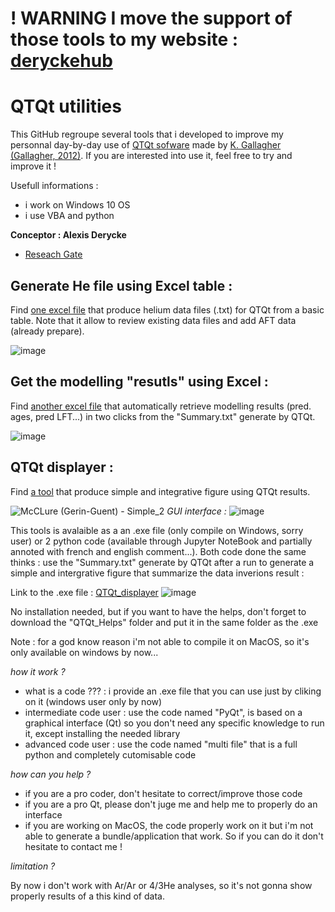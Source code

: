 # ! WARNING I move the support of those tools to my website : [deryckehub](https://deryckehub.ovh/en/thermochronology)

# QTQt utilities

This GitHub regroupe several tools that i developed to improve my personnal day-by-day use of [QTQt sofware](https://www.thermonet.universite-paris-saclay.fr/?page_id=294&lang=en) made by [K. Gallagher](https://geosciences.univ-rennes.fr/en/interlocutors/kerry-gallagher) [(Gallagher, 2012)](https://agupubs.onlinelibrary.wiley.com/doi/full/10.1029/2011JB008825).
If you are interested into use it, feel free to try and improve it !

Usefull informations :
  - i work on Windows 10 OS
  - i use VBA and python

**Conceptor : Alexis Derycke** 
  - [Reseach Gate](https://www.researchgate.net/profile/Alexis-Derycke)
  
## Generate He file using Excel table :
Find [one excel file](https://github.com/ADerycke/QTQt-tools/tree/main/Generate%20He%20files%20using%20Excel%20table) that produce helium data files (.txt) for QTQt from a basic table. Note that it allow to review existing data files and add AFT data (already prepare).

![image](https://user-images.githubusercontent.com/130437433/231545265-1091cc0f-4e49-4be5-9c16-937fb3ab0dd6.png)

## Get the modelling "resutls" using Excel :
Find [another excel file](https://github.com/ADerycke/QTQt-tools/tree/main/Get%20the%20modelling%20%22resutls%22%20using%20Excel) that automatically retrieve modelling results (pred. ages, pred LFT...) in two clicks from the "Summary.txt" generate by QTQt.

 ![image](https://github.com/ADerycke/QTQt-utility/assets/130437433/d9b04fdf-b5b9-439e-bfc1-9dcdb9f3f36b)

## QTQt displayer :
Find [a tool](https://github.com/ADerycke/QTQt-tools/tree/main/QTQt_displayer) that produce simple and integrative figure using QTQt results.

![McCLure (Gerin-Guent) - Simple_2](https://github.com/ADerycke/QTQt-tools/assets/130437433/c97758e6-23f7-47f2-b258-bc6c5d836475)
*GUI interface :*
![image](https://github.com/ADerycke/QTQt-tools/assets/130437433/bcca83bc-b131-41f1-b4d2-989bb2cdb8a4)

This tools is avalaible as a an .exe file (only compile on Windows, sorry user) or 2 python code (available through Jupyter NoteBook and partially annoted with french and english comment...). 
Both code done the same thinks : use the "Summary.txt" generate by QTQt after a run to generate a simple and intergrative figure that summarize the data inverions result :

Link to the .exe file :
[QTQt_displayer](https://drive.google.com/drive/folders/1_GGJ04T9lJ65IefS4SPoSup3R-byYIhL?usp=sharing)
![image](https://github.com/ADerycke/QTQt-utility/assets/130437433/515af761-44b9-47eb-872c-d141ae0ca30d)

No installation needed, but if you want to have the helps, don't forget to download the "QTQt_Helps" folder and put it in the same folder as the .exe

Note : for a god know reason i'm not able to compile it on MacOS, so it's only available on windows by now... 

*how it work ?*

  - what is a code ??? : i provide an .exe file that you can use just by cliking on it (windows user only by now)
  - intermediate code user : use the code named "PyQt", is based on a graphical interface (Qt) so you don't need any specific knowledge to run it, except installing the needed library
  - advanced code user : use the code named "multi file" that is a full python and completely cutomisable code

*how can you help ?*

  - if you are a pro coder, don't hesitate to correct/improve those code
  - if you are a pro Qt, please don't juge me and help me to properly do an interface
  - if you are working on MacOS, the code properly work on it but i'm not able to generate a bundle/application that work. So if you can do it don't hesitate to contact me !

*limitation ?*

By now i don't work with Ar/Ar or 4/3He analyses, so it's not gonna show properly results of a this kind of data.
